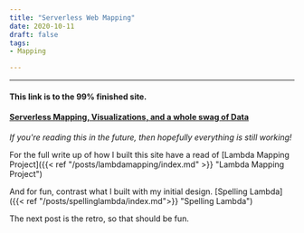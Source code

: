 ```yaml
---
title: "Serverless Web Mapping"
date: 2020-10-11
draft: false
tags:
- Mapping

---
```



---  


#### This link is to the 99% finished site. 
#### [Serverless Mapping, Visualizations, and a whole swag of Data](https://www.gabrielsargeant.com/app/smap/map.html)

*If you're reading this in the future, then hopefully everything is still working!*

For the full write up of how I built this site have a read of [Lambda Mapping Project]({{< ref "/posts/lambdamapping/index.md" >}} "Lambda Mapping Project")

And for fun, contrast what I built with my initial design. [Spelling Lambda]({{< ref "/posts/spellinglambda/index.md">}} "Spelling Lambda")

The next post is the retro, so that should be fun.

